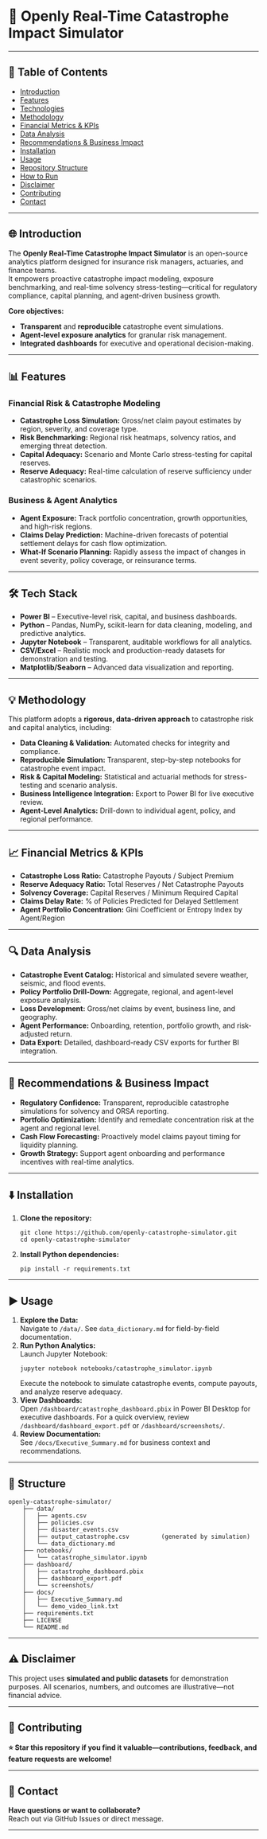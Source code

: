 # 🏦 Openly Real-Time Catastrophe Impact Simulator

---

## 📖 Table of Contents

- [Introduction](#-introduction)
- [Features](#-features)
- [Technologies](#-tech-stack)
- [Methodology](#-methodology)
- [Financial Metrics & KPIs](#-financial-metrics--kpis)
- [Data Analysis](#-data-analysis)
- [Recommendations & Business Impact](#-recommendations--business-impact)
- [Installation](#-installation)
- [Usage](#-usage)
- [Repository Structure](#-structure)
- [How to Run](#-how-to-run)
- [Disclaimer](#-disclaimer)
- [Contributing](#-contributing)
- [Contact](#-contact)

---

## 🌐 Introduction

The **Openly Real-Time Catastrophe Impact Simulator** is an open-source analytics platform designed for insurance risk managers, actuaries, and finance teams.  
It empowers proactive catastrophe impact modeling, exposure benchmarking, and real-time solvency stress-testing—critical for regulatory compliance, capital planning, and agent-driven business growth.

**Core objectives:**
- **Transparent** and **reproducible** catastrophe event simulations.
- **Agent-level exposure analytics** for granular risk management.
- **Integrated dashboards** for executive and operational decision-making.

---

## 📊 Features

### Financial Risk & Catastrophe Modeling
- **Catastrophe Loss Simulation:** Gross/net claim payout estimates by region, severity, and coverage type.
- **Risk Benchmarking:** Regional risk heatmaps, solvency ratios, and emerging threat detection.
- **Capital Adequacy:** Scenario and Monte Carlo stress-testing for capital reserves.
- **Reserve Adequacy:** Real-time calculation of reserve sufficiency under catastrophic scenarios.

### Business & Agent Analytics
- **Agent Exposure:** Track portfolio concentration, growth opportunities, and high-risk regions.
- **Claims Delay Prediction:** Machine-driven forecasts of potential settlement delays for cash flow optimization.
- **What-If Scenario Planning:** Rapidly assess the impact of changes in event severity, policy coverage, or reinsurance terms.

---

## 🛠 Tech Stack

- **Power BI** – Executive-level risk, capital, and business dashboards.
- **Python** – Pandas, NumPy, scikit-learn for data cleaning, modeling, and predictive analytics.
- **Jupyter Notebook** – Transparent, auditable workflows for all analytics.
- **CSV/Excel** – Realistic mock and production-ready datasets for demonstration and testing.
- **Matplotlib/Seaborn** – Advanced data visualization and reporting.

---

## 💡 Methodology

This platform adopts a **rigorous, data-driven approach** to catastrophe risk and capital analytics, including:
- **Data Cleaning & Validation:** Automated checks for integrity and compliance.
- **Reproducible Simulation:** Transparent, step-by-step notebooks for catastrophe event impact.
- **Risk & Capital Modeling:** Statistical and actuarial methods for stress-testing and scenario analysis.
- **Business Intelligence Integration:** Export to Power BI for live executive review.
- **Agent-Level Analytics:** Drill-down to individual agent, policy, and regional performance.

---

## 📈 Financial Metrics & KPIs

- **Catastrophe Loss Ratio:** Catastrophe Payouts / Subject Premium
- **Reserve Adequacy Ratio:** Total Reserves / Net Catastrophe Payouts
- **Solvency Coverage:** Capital Reserves / Minimum Required Capital
- **Claims Delay Rate:** % of Policies Predicted for Delayed Settlement
- **Agent Portfolio Concentration:** Gini Coefficient or Entropy Index by Agent/Region

---

## 🔍 Data Analysis

- **Catastrophe Event Catalog:** Historical and simulated severe weather, seismic, and flood events.
- **Policy Portfolio Drill-Down:** Aggregate, regional, and agent-level exposure analysis.
- **Loss Development:** Gross/net claims by event, business line, and geography.
- **Agent Performance:** Onboarding, retention, portfolio growth, and risk-adjusted return.
- **Data Export:** Detailed, dashboard-ready CSV exports for further BI integration.

---

## 📌 Recommendations & Business Impact

- **Regulatory Confidence:** Transparent, reproducible catastrophe simulations for solvency and ORSA reporting.
- **Portfolio Optimization:** Identify and remediate concentration risk at the agent and regional level.
- **Cash Flow Forecasting:** Proactively model claims payout timing for liquidity planning.
- **Growth Strategy:** Support agent onboarding and performance incentives with real-time analytics.

---

## ⬇️ Installation

1. **Clone the repository:**
   ```
   git clone https://github.com/openly-catastrophe-simulator.git
   cd openly-catastrophe-simulator
   ```
2. **Install Python dependencies:**
   ```
   pip install -r requirements.txt
   ```

---

## ▶️ Usage

1. **Explore the Data:**  
   Navigate to `/data/`. See `data_dictionary.md` for field-by-field documentation.
2. **Run Python Analytics:**  
   Launch Jupyter Notebook:
   ```
   jupyter notebook notebooks/catastrophe_simulator.ipynb
   ```
   Execute the notebook to simulate catastrophe events, compute payouts, and analyze reserve adequacy.
3. **View Dashboards:**  
   Open `/dashboard/catastrophe_dashboard.pbix` in Power BI Desktop for executive dashboards.
   For a quick overview, review `/dashboard/dashboard_export.pdf` or `/dashboard/screenshots/`.
4. **Review Documentation:**  
   See `/docs/Executive_Summary.md` for business context and recommendations.

---

## 📁 Structure

```
openly-catastrophe-simulator/
    ├── data/
    │   ├── agents.csv
    │   ├── policies.csv
    │   ├── disaster_events.csv
    │   ├── output_catastrophe.csv         (generated by simulation)
    │   └── data_dictionary.md
    ├── notebooks/
    │   └── catastrophe_simulator.ipynb
    ├── dashboard/
    │   ├── catastrophe_dashboard.pbix
    │   ├── dashboard_export.pdf
    │   └── screenshots/
    ├── docs/
    │   ├── Executive_Summary.md
    │   └── demo_video_link.txt
    ├── requirements.txt
    ├── LICENSE
    └── README.md
```

---

## ⚠️ Disclaimer

This project uses **simulated and public datasets** for demonstration purposes. All scenarios, numbers, and outcomes are illustrative—not financial advice.

---

## 💬 Contributing

**⭐ Star this repository if you find it valuable—contributions, feedback, and feature requests are welcome!**

---

## 📩 Contact

**Have questions or want to collaborate?**  
Reach out via GitHub Issues or direct message.

---
